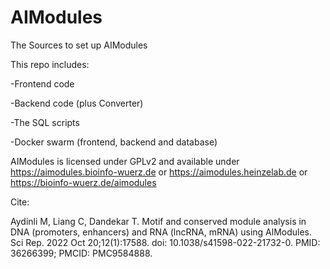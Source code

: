# AIModules
The Sources to set up AIModules

This repo includes:

-Frontend code

-Backend code (plus Converter)

-The SQL scripts

-Docker swarm (frontend, backend and database)

AIModules is licensed under GPLv2 and available under https://aimodules.bioinfo-wuerz.de or https://aimodules.heinzelab.de or https://bioinfo-wuerz.de/aimodules

Cite:

Aydinli M, Liang C, Dandekar T. Motif and conserved module analysis in DNA (promoters, enhancers) and RNA (lncRNA, mRNA) using AlModules. Sci Rep. 2022 Oct 20;12(1):17588. doi: 10.1038/s41598-022-21732-0. PMID: 36266399; PMCID: PMC9584888.
